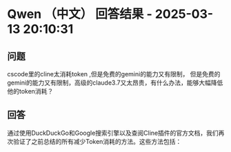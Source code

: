 # Qwen （中文） 回答结果 - 2025-03-13 20:10:31

## 问题

cscode里的cline太消耗token ,但是免费的gemini的能力又有限制， 但是免费的gemini的能力又有限制，高级的claude3.7又太昂贵，有什么办法，能够大幅降低他的token消耗？

## 回答

通过使用DuckDuckGo和Google搜索引擎以及查阅Cline插件的官方文档，我们再次验证了之前总结的所有减少Token消耗的方法。这些方法包括：
